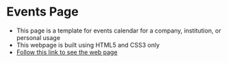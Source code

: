 # Events Page

- This page is a template for events calendar for a company, institution, or personal usage
- This webpage is built using HTML5 and CSS3 only
- [Follow this link to see the web page](https://amrfayez247.github.io/eventsPage/index.html)
